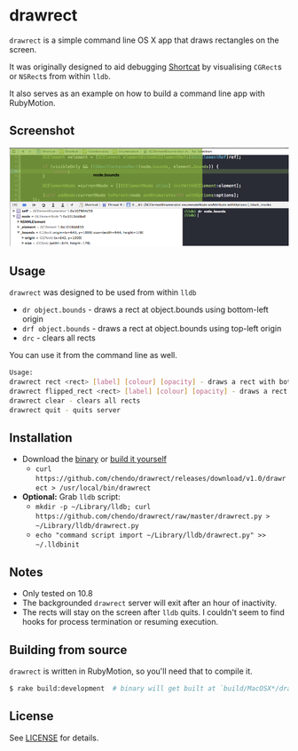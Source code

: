 # drawrect

`drawrect` is a simple command line OS X app that draws rectangles on the screen.

It was originally designed to aid debugging [Shortcat](http://shortcatapp.com/) by visualising `CGRect`s or `NSRect`s from within `lldb`.

It also serves as an example on how to build a command line app with RubyMotion.

## Screenshot

![Screenshot](https://github.com/chendo/drawrect/raw/master/screenshot.png)

## Usage

`drawrect` was designed to be used from within `lldb`

* `dr object.bounds`  - draws a rect at object.bounds using bottom-left origin
* `drf object.bounds` - draws a rect at object.bounds using top-left origin
* `drc`               - clears all rects

You can use it from the command line as well.

```bash
Usage:
drawrect rect <rect> [label] [colour] [opacity] - draws a rect with bottom left origin
drawrect flipped_rect <rect> [label] [colour] [opacity] - draws a rect with top left origin
drawrect clear - clears all rects
drawrect quit - quits server
```

## Installation

* Download the [binary](https://github.com/chendo/drawrect/releases/download/v1.0/drawrect) or [build it yourself](#building-from-source)
  * `curl https://github.com/chendo/drawrect/releases/download/v1.0/drawrect > /usr/local/bin/drawrect`
* **Optional:** Grab `lldb` script:
  * `mkdir -p ~/Library/lldb; curl https://github.com/chendo/drawrect/raw/master/drawrect.py > ~/Library/lldb/drawrect.py`
  * `echo "command script import ~/Library/lldb/drawrect.py" >> ~/.lldbinit`

## Notes

* Only tested on 10.8
* The backgrounded `drawrect` server will exit after an hour of inactivity.
* The rects will stay on the screen after `lldb` quits. I couldn't seem to find hooks for process termination or resuming execution.

## Building from source

`drawrect` is written in RubyMotion, so you'll need that to compile it.

```bash
$ rake build:development  # binary will get built at `build/MacOSX*/drawrect.app/MacOS/drawrect`
```

## License

See [LICENSE](https://github.com/chendo/drawrect/blob/master/LICENSE) for details.
